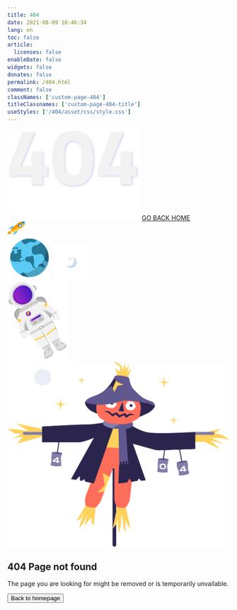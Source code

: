 ```yaml
---
title: 404
date: 2021-08-09 10:46:34
lang: en
toc: false
article:
  licenses: false
enableDate: false
widgets: false
donates: false
permalink: /404.html
comment: false
classNames: ['custom-page-404']
titleClassnames: ['custom-page-404-title']
useStyles: ['/404/asset/css/style.css']
---
```

<!-- DARK -->
<div class="dark">
    <div class="central-body">
        <img class="image-404" src="/404/asset/img/dark/404.svg" width="300px">
        <a href="/" class="btn-go-home">GO BACK HOME</a>
    </div>
    <div class="objects">
        <img class="object_rocket" src="/404/asset/img/dark/rocket.svg" width="40px">
        <div class="earth-moon">
            <img class="object_earth" src="/404/asset/img/dark/earth.svg" width="100px">
            <img class="object_moon" src="/404/asset/img/dark/moon.svg" width="80px">
        </div>
        <div class="box_astronaut">
            <img class="object_astronaut" src="/404/asset/img/dark/astronaut.svg" width="140px">
        </div>
    </div>
</div>

<!-- LIGHT -->
<div class="light">
    <div class="main-wrapper">
      <picture class="scarecrow-img">
        <img src="/404/asset/img/light/scarecrow.png" alt="">
      </picture>
      <div class="error-text">
        <h2>404 Page not found</h2>
        <p>The page you are looking for might be removed or is temporarily unvailable.</p>
        <span class="input-group-btn">
          <a href="/">
            <button class="btn button is-primary" type="button">Back to homepage</button>
          </a>
        </span>
      </div>
    </div>
</div>
